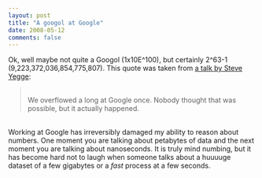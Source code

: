 ```yaml
---
layout: post
title: "A googol at Google"
date: 2008-05-12
comments: false
---
```


<div class='blogger'>
  <div class='post'>
    Ok, well maybe not quite a Googol (1x10E^100), but certainly 2^63-1 (9,223,372,036,854,775,807). This quote was taken from <a href="http://steve-yegge.blogspot.com/2008/05/dynamic-languages-strike-back.html">a talk by Steve Yegge</a>:<br /><blockquote><br />We overflowed a long at Google once.  Nobody thought that was possible, but it actually happened. <br /></blockquote><br />Working at Google has irreversibly damaged my ability to reason about numbers. One moment you are talking about petabytes of data and the next moment you are talking about nanoseconds. It is truly mind numbing, but it has become hard not to laugh when someone talks about a huuuuge dataset of a few gigabytes or a <i>fast</i> process at a few seconds.  </div>
  </div>
</div>
